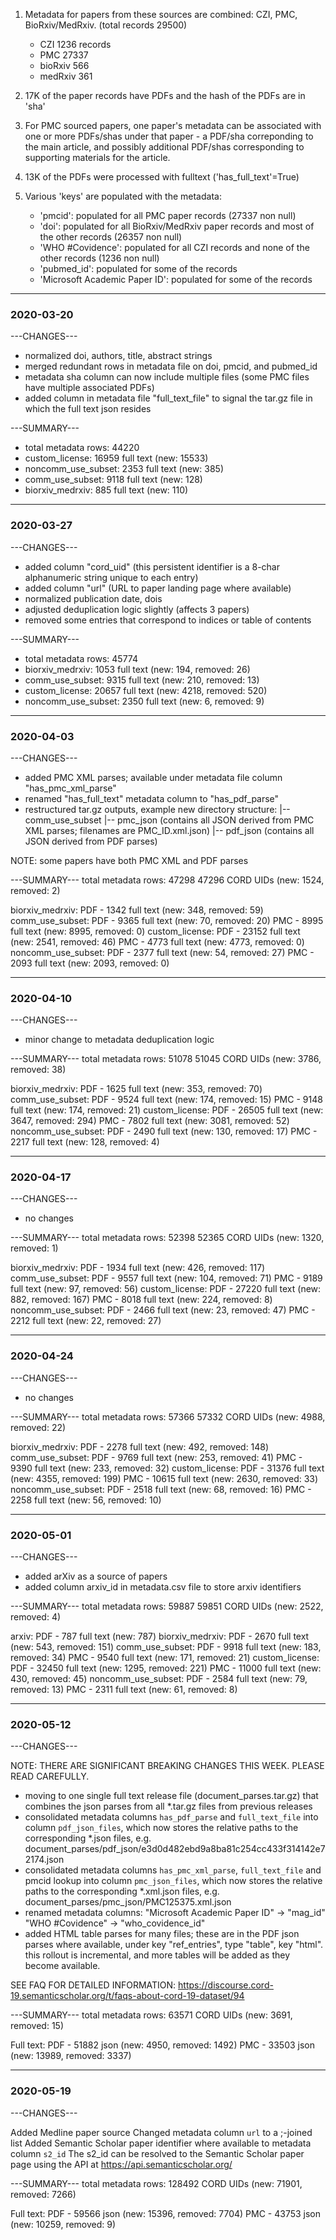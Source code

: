 1.  Metadata for papers from these sources are combined: CZI, PMC, BioRxiv/MedRxiv. (total records 29500) </p>
	- CZI 1236 records
	- PMC 27337
	- bioRxiv 566
	- medRxiv 361

2. 17K of the paper records have PDFs and the hash of the PDFs are in 'sha' </br>

3. For PMC sourced papers, one paper's metadata can be associated with one or more PDFs/shas under that paper - a PDF/sha correponding to the main article, and possibly additional PDF/shas corresponding to supporting materials for the article.</br>

4. 13K of the PDFs were processed with fulltext ('has_full_text'=True)</br>

5. Various 'keys' are populated with the metadata:</br>
	- 'pmcid': populated for all PMC paper records (27337 non null)
	- 'doi': populated for all BioRxiv/MedRxiv paper records and most of the other records (26357 non null)
	- 'WHO #Covidence': populated for all CZI records and none of the other records (1236 non null)
	- 'pubmed_id': populated for some of the records
	- 'Microsoft Academic Paper ID': populated for some of the records



---
### 2020-03-20
---CHANGES---
* normalized doi, authors, title, abstract strings
* merged redundant rows in metadata file on doi, pmcid, and pubmed_id
* metadata sha column can now include multiple files (some PMC files have multiple associated PDFs)
* added column in metadata file "full_text_file" to signal the tar.gz file in which the full text json resides

---SUMMARY---
- total metadata rows: 44220
- custom_license: 16959 full text (new: 15533)
- noncomm_use_subset: 2353 full text (new: 385)
- comm_use_subset: 9118 full text (new: 128)
- biorxiv_medrxiv: 885 full text (new: 110)



---
### 2020-03-27
---CHANGES---
* added column "cord_uid" (this persistent identifier is a 8-char alphanumeric string unique to each entry)
* added column "url" (URL to paper landing page where available)
* normalized publication date, dois
* adjusted deduplication logic slightly (affects 3 papers)
* removed some entries that correspond to indices or table of contents

---SUMMARY---
- total metadata rows: 45774
- biorxiv_medrxiv: 1053 full text (new: 194, removed: 26)
- comm_use_subset: 9315 full text (new: 210, removed: 13)
- custom_license: 20657 full text (new: 4218, removed: 520)
- noncomm_use_subset: 2350 full text (new: 6, removed: 9)


---
### 2020-04-03
---CHANGES---
* added PMC XML parses; available under metadata file column "has_pmc_xml_parse"
* renamed "has_full_text" metadata column to "has_pdf_parse"
* restructured tar.gz outputs, example new directory structure:
|-- comm_use_subset
   |-- pmc_json (contains all JSON derived from PMC XML parses; filenames are PMC_ID.xml.json)
   |-- pdf_json (contains all JSON derived from PDF parses)

NOTE: some papers have both PMC XML and PDF parses

---SUMMARY---
total metadata rows: 47298
47296 CORD UIDs (new: 1524, removed: 2)

biorxiv_medrxiv:
  PDF - 1342 full text (new: 348, removed: 59)
comm_use_subset:
  PDF - 9365 full text (new: 70, removed: 20)
  PMC - 8995 full text (new: 8995, removed: 0)
custom_license:
  PDF - 23152 full text (new: 2541, removed: 46)
  PMC - 4773 full text (new: 4773, removed: 0)
noncomm_use_subset:
  PDF - 2377 full text (new: 54, removed: 27)
  PMC - 2093 full text (new: 2093, removed: 0)


---
### 2020-04-10
---CHANGES---
* minor change to metadata deduplication logic

---SUMMARY---
total metadata rows: 51078
51045 CORD UIDs (new: 3786, removed: 38)

biorxiv_medrxiv:
  PDF - 1625 full text (new: 353, removed: 70)
comm_use_subset:
  PDF - 9524 full text (new: 174, removed: 15)
  PMC - 9148 full text (new: 174, removed: 21)
custom_license:
  PDF - 26505 full text (new: 3647, removed: 294)
  PMC - 7802 full text (new: 3081, removed: 52)
noncomm_use_subset:
  PDF - 2490 full text (new: 130, removed: 17)
  PMC - 2217 full text (new: 128, removed: 4)


---
### 2020-04-17
---CHANGES---
* no changes

---SUMMARY---
total metadata rows: 52398
52365 CORD UIDs (new: 1320, removed: 1)

biorxiv_medrxiv:
  PDF - 1934 full text (new: 426, removed: 117)
comm_use_subset:
  PDF - 9557 full text (new: 104, removed: 71)
  PMC - 9189 full text (new: 97, removed: 56)
custom_license:
  PDF - 27220 full text (new: 882, removed: 167)
  PMC - 8018 full text (new: 224, removed: 8)
noncomm_use_subset:
  PDF - 2466 full text (new: 23, removed: 47)
  PMC - 2212 full text (new: 22, removed: 27)


---
### 2020-04-24
---CHANGES---
* no changes

---SUMMARY---
total metadata rows: 57366
57332 CORD UIDs (new: 4988, removed: 22)

biorxiv_medrxiv:
  PDF - 2278 full text (new: 492, removed: 148)
comm_use_subset:
  PDF - 9769 full text (new: 253, removed: 41)
  PMC - 9390 full text (new: 233, removed: 32)
custom_license:
  PDF - 31376 full text (new: 4355, removed: 199)
  PMC - 10615 full text (new: 2630, removed: 33)
noncomm_use_subset:
  PDF - 2518 full text (new: 68, removed: 16)
  PMC - 2258 full text (new: 56, removed: 10)

---
### 2020-05-01
---CHANGES---
* added arXiv as a source of papers
* added column arxiv_id in metadata.csv file to store arxiv identifiers

---SUMMARY---
total metadata rows: 59887
59851 CORD UIDs (new: 2522, removed: 4)

arxiv:
  PDF - 787 full text (new: 787)
biorxiv_medrxiv:
  PDF - 2670 full text (new: 543, removed: 151)
comm_use_subset:
  PDF - 9918 full text (new: 183, removed: 34)
  PMC - 9540 full text (new: 171, removed: 21)
custom_license:
  PDF - 32450 full text (new: 1295, removed: 221)
  PMC - 11000 full text (new: 430, removed: 45)
noncomm_use_subset:
  PDF - 2584 full text (new: 79, removed: 13)
  PMC - 2311 full text (new: 61, removed: 8)



---
### 2020-05-12
---CHANGES---

NOTE: THERE ARE SIGNIFICANT BREAKING CHANGES THIS WEEK. 
      PLEASE READ CAREFULLY.

* moving to one single full text release file (document_parses.tar.gz) 
  that combines the json parses from all *.tar.gz files from 
  previous releases 
* consolidated metadata columns `has_pdf_parse` and `full_text_file` 
  into column `pdf_json_files`, which now stores the relative paths to the
  corresponding *.json files, 
  e.g. document_parses/pdf_json/e3d0d482ebd9a8ba81c254cc433f314142e72174.json
* consolidated metadata columns `has_pmc_xml_parse`, `full_text_file` and
  pmcid lookup into column `pmc_json_files`, which now stores the relative
  paths to the corresponding *.xml.json files,
  e.g. document_parses/pmc_json/PMC125375.xml.json
* renamed metadata columns: 
    "Microsoft Academic Paper ID" -> "mag_id"
    "WHO #Covidence" -> "who_covidence_id"
* added HTML table parses for many files; these are in the PDF json parses 
  where available, under key "ref_entries", type "table", key "html". this 
  rollout is incremental, and more tables will be added as they become 
  available.
  
SEE FAQ FOR DETAILED INFORMATION: 
https://discourse.cord-19.semanticscholar.org/t/faqs-about-cord-19-dataset/94
 

---SUMMARY---
total metadata rows: 63571
CORD UIDs (new: 3691, removed: 15)

Full text:
  PDF - 51882 json (new: 4950, removed: 1492)
  PMC - 33503 json (new: 13989, removed: 3337)

---
### 2020-05-19
---CHANGES---

Added Medline paper source
Changed metadata column `url` to a ;-joined list
Added Semantic Scholar paper identifier where available to metadata column `s2_id`
	The s2_id can be resolved to the Semantic Scholar paper page using the API at https://api.semanticscholar.org/


---SUMMARY---
total metadata rows: 128492
CORD UIDs (new: 71901, removed: 7266)

Full text:
  PDF - 59566 json (new: 15396, removed: 7704)
  PMC - 43753 json (new: 10259, removed: 9)
